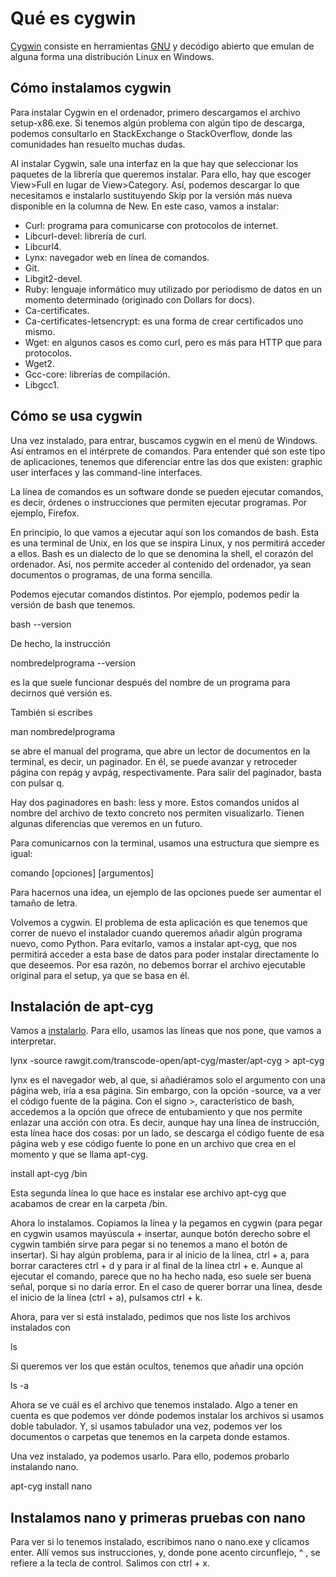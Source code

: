 # Qué es cygwin

[Cygwin](https://www.cygwin.com/) consiste en herramientas [GNU](https://www.gnu.org/) y decódigo abierto que emulan de alguna forma una distribución Linux en Windows.

## Cómo instalamos cygwin

Para instalar Cygwin en el ordenador, primero descargamos el archivo setup-x86.exe. Si tenemos algún problema con algún tipo de descarga, podemos consultarlo en StackExchange o StackOverflow, donde las comunidades han resuelto muchas dudas.

Al instalar Cygwin, sale una interfaz en la que hay que seleccionar los paquetes de la librería que queremos instalar. Para ello, hay que escoger View>Full en lugar de View>Category. Así, podemos descargar lo que necesitamos e instalarlo sustituyendo Skip por la versión más nueva disponible en la columna de New. En este caso, vamos a instalar:

- Curl: programa para comunicarse con protocolos de internet.
- Libcurl-devel: librería de curl.
- Libcurl4.
- Lynx: navegador web en línea de comandos.
- Git.
- Libgit2-devel.
- Ruby: lenguaje informático muy utilizado por periodismo de datos en un momento determinado (originado con Dollars for docs).
- Ca-certificates.
- Ca-certificates-letsencrypt: es una forma de crear certificados uno mismo.
- Wget: en algunos casos es como curl, pero es más para HTTP que para protocolos.
- Wget2.
- Gcc-core: librerías de compilación.
- Libgcc1.

## Cómo se usa cygwin

Una vez instalado, para entrar, buscamos cygwin en el menú de Windows. Así entramos en el intérprete de comandos. Para entender qué son este tipo de aplicaciones, tenemos que diferenciar entre las dos que existen: graphic user interfaces y las command-line interfaces.

La línea de comandos es un software donde se pueden ejecutar comandos, es decir, órdenes o instrucciones que permiten ejecutar programas. Por ejemplo, Firefox.

En principio, lo que vamos a ejecutar aquí son los comandos de bash. Esta es una terminal de Unix, en los que se inspira Linux, y nos permitirá acceder a ellos. Bash es un dialecto de lo que se denomina la shell, el corazón del ordenador. Así, nos permite acceder al contenido del ordenador, ya sean documentos o programas, de una forma sencilla.

Podemos ejecutar comandos distintos. Por ejemplo, podemos pedir la versión de bash que tenemos.

bash --version

De hecho, la instrucción

nombredelprograma --version

es la que suele funcionar después del nombre de un programa para decirnos qué versión es.

También si escribes 

man nombredelprograma

se abre el manual del programa, que abre un lector de documentos en la terminal, es decir, un paginador. En él, se puede avanzar y retroceder página con repág y avpág, respectivamente. Para salir del paginador, basta con pulsar q.

Hay dos paginadores en bash: less y more. Estos comandos unidos al nombre del archivo de texto concreto nos permiten visualizarlo. Tienen algunas diferencias que veremos en un futuro.

Para comunicarnos con la terminal, usamos una estructura que siempre es igual:

comando [opciones] [argumentos]

Para hacernos una idea, un ejemplo de las opciones puede ser aumentar el tamaño de letra.

Volvemos a cygwin. El problema de esta aplicación es que tenemos que correr de nuevo el instalador cuando queremos añadir algún programa nuevo, como Python. Para evitarlo, vamos a instalar apt-cyg, que nos permitirá acceder a esta base de datos para poder instalar directamente lo que deseemos. Por esa razón, no debemos borrar el archivo ejecutable original para el setup, ya que se basa en él.

## Instalación de apt-cyg

Vamos a [instalarlo](https://github.com/transcode-open/apt-cyg). Para ello, usamos las líneas que nos pone, que vamos a interpretar.

lynx -source rawgit.com/transcode-open/apt-cyg/master/apt-cyg > apt-cyg

lynx es el navegador web, al que, si añadiéramos solo el argumento con una página web, iría a esa página. Sin embargo, con la opción -source, va a ver el código fuente de la página. Con el signo >, característico de bash, accedemos a la opción que ofrece de entubamiento y que nos permite enlazar una acción con otra. Es decir, aunque hay una línea de instrucción, esta línea hace dos cosas: por un lado, se descarga el código fuente de esa página web y ese código fuente lo pone en un archivo que crea en el momento y que se llama apt-cyg.

install apt-cyg /bin

Esta segunda línea lo que hace es instalar ese archivo apt-cyg que acabamos de crear en la carpeta /bin.

Ahora lo instalamos. Copiamos la línea y la pegamos en cygwin (para pegar en cygwin usamos mayúscula + insertar, aunque botón derecho sobre el cygwin también sirve para pegar si no tenemos a mano el botón de insertar). Si hay algún problema, para ir al inicio de la línea, ctrl + a, para borrar caracteres ctrl + d y para ir al final de la línea ctrl + e. Aunque al ejecutar el comando, parece que no ha hecho nada, eso suele ser buena señal, porque si no daría error. En el caso de querer borrar una línea, desde el inicio de la línea (ctrl + a), pulsamos ctrl + k.

Ahora, para ver si está instalado, pedimos que nos liste los archivos instalados con

ls

Si queremos ver los que están ocultos, tenemos que añadir una opción

ls -a

Ahora se ve cuál es el archivo que tenemos instalado. Algo a tener en cuenta es que podemos ver dónde podemos instalar los archivos si usamos doble tabulador. Y, si usamos tabulador una vez, podemos ver los documentos o carpetas que tenemos en la carpeta donde estamos.

Una vez instalado, ya podemos usarlo. Para ello, podemos probarlo instalando nano.

apt-cyg install nano

## Instalamos nano y primeras pruebas con nano

Para ver si lo tenemos instalado, escribimos nano o nano.exe y clicamos enter. Allí vemos sus instrucciones, y, donde pone acento circunflejo, ^ , se refiere a la tecla de control. Salimos con ctrl + x.


